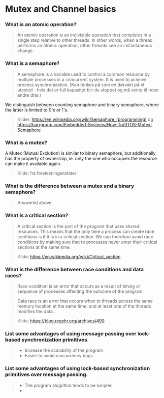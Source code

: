 # Mutex and Channel basics

### What is an atomic operation?
> An atomic operation is an indivisible operation that completes in a single step relative to other threads. In other words, when a thread performs an atomic operation, other threads see an instantaneous change. 

### What is a semaphore?
> A semaphore is a variable used to control a common resource by multiple processes in a concurrent system. It is used to acheive process synchronization. (Kan tenkes på som en dørvakt på et utested - hvis det er full kapasitet blir du stoppet og må vente til noen andre drar.)

We distinguish between counting semaphore and binary semaphore, where the latter is limited to 0's or 1's.

> Kilder: https://en.wikipedia.org/wiki/Semaphore_(programming) og https://barrgroup.com/Embedded-Systems/How-To/RTOS-Mutex-Semaphore


### What is a mutex?
> 
A Mutex (Mutual Exclution) is similar to binary semaphore, but additionally has the property of ownership, ie. only the one who occupies the resource can make it available again.

> Kilde: fra forelesningsnotater


### What is the difference between a mutex and a binary semaphore?
> Answered above. 

### What is a critical section?
> A critical section is the part of the program that uses shared resources. This means that the only time a process can create race contitions is if it is in a critical section. We can therefore avoid race conditions by making sure that to processes never enter their critical sections at the same time. 

> Kilde: https://en.wikipedia.org/wiki/Critical_section

### What is the difference between race conditions and data races?
 > Race condition is an error that occurs as a result of timing or sequence of processes affecting the outcome of the program.

 
 > Data race is an error that occurs when to threads access the same memory location at the same time, and at least one of the threads modifies the data. 

> Kilde: https://blog.regehr.org/archives/490

### List some advantages of using message passing over lock-based synchronization primitives.
> - Increase the scalability of the program
> - Easier to avoid concurrency bugs


### List some advantages of using lock-based synchronization primitives over message passing.
> - The program alogrithm tends to be simpler.
> - 
